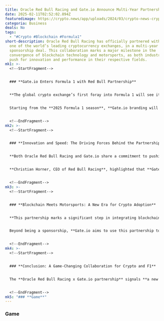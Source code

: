 ```yaml
---
title: Oracle Red Bull Racing and Gate.io Announce Multi-Year Partnership
date: 2025-02-11T02:52:02.894Z
featuredimage: https://crypto.news/app/uploads/2024/03/crypto-news-crypto-car-loans-option01.webp
categoria: Business
deals: No
tags:
  - "#Crypto #Blockchain #Formula1"
short-description: Oracle Red Bull Racing has officially partnered with Gate.io,
  one of the world’s leading cryptocurrency exchanges, in a multi-year
  sponsorship deal. This collaboration marks a major milestone in the
  convergence of blockchain technology and motorsports, as both industry leaders
  push for innovation and performance in their respective fields.
mk1: >-
  <!--StartFragment-->


  ### **Gate.io Enters Formula 1 with Red Bull Partnership**


  **The global crypto exchange’s first foray into Formula 1 will see its branding prominently featured on the Red Bull Racing team.**


  Starting from the **2025 Formula 1 season**, **Gate.io branding will be displayed on key components** of Oracle Red Bull Racing’s cars, including the **rear wing, nose, wheel covers, and chassis**. The **race suits, team kits, and helmets**, including that of **four-time World Champion Max Verstappen**, will also feature Gate.io’s logo, expanding its presence on the world stage.


  <!--EndFragment-->
mk2: >-
  <!--StartFragment-->


  ### **Innovation and Speed: The Driving Forces Behind the Partnership**


  **Both Oracle Red Bull Racing and Gate.io share a commitment to pushing technological boundaries in their respective fields.**


  **Christian Horner, CEO of Red Bull Racing**, highlighted that **Gate.io’s commitment to blockchain innovation aligns with Red Bull’s drive for engineering excellence**. Similarly, **Dr. Lin Han, CEO of Gate.io**, emphasized that the collaboration **merges high-performance motorsports with cutting-edge blockchain advancements**, further enhancing **speed, transparency, and efficiency in digital finance**.


  <!--EndFragment-->
mk3: >-
  <!--StartFragment-->


  ### **Blockchain Meets Motorsports: A New Era for Crypto Adoption**


  **This partnership marks a significant step in integrating blockchain with mainstream industries, using Formula 1’s global reach to promote digital finance.**


  Beyond being a sponsorship, **Gate.io aims to use this partnership to accelerate global blockchain adoption**. With over **20 million users worldwide**, Gate.io continues to expand its blockchain ecosystem, spanning **decentralized finance (DeFi), Web3 solutions, and venture capital investments**. The collaboration with Red Bull Racing presents **a unique opportunity to introduce blockchain technology to a new audience** of motorsports fans and investors.


  <!--EndFragment-->
mk4: >-
  <!--StartFragment-->


  ### **Conclusion: A Game-Changing Collaboration for Crypto and F1**


  The **Oracle Red Bull Racing x Gate.io partnership** signals **a new era of blockchain integration in global sports**, setting the stage for **increased adoption of digital assets**. As **Formula 1 and blockchain technology evolve together**, this collaboration could **reshape how cryptocurrencies are perceived in mainstream industries**, paving the way for **further crypto partnerships in motorsports**.


  <!--EndFragment-->
mk5: "### **Game**"
---
```

### **Game**